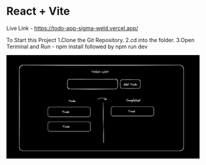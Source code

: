 # React + Vite

Live Link - https://todo-app-sigma-weld.vercel.app/


To Start this Project
1.Clone the Git Repository.
2.cd into the folder.
3.Open Terminal and 
   Run - npm install followed by npm run dev

![alt text](image.png)
